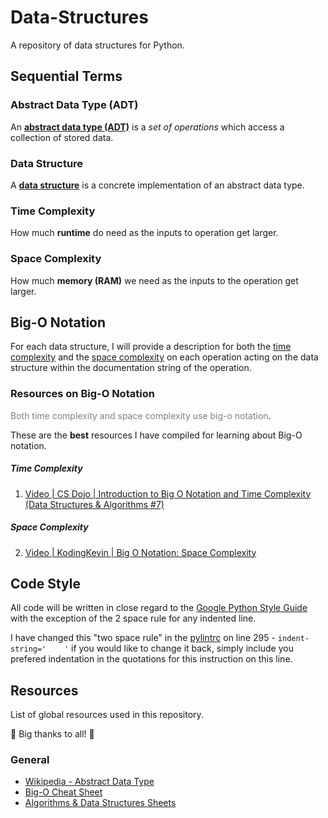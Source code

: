 # Data-Structures

A repository of data structures for Python. 

## Sequential Terms

### Abstract Data Type (ADT)

An [**abstract data type (ADT)**][2] is a *set of operations* which access a collection of stored data.

### Data Structure

A [**data structure**][4] is a concrete implementation of an abstract data type.

### Time Complexity

How much **runtime** do need as the inputs to operation get larger.

### Space Complexity

How much **memory (RAM)** we need as the inputs to the operation get larger.

## Big-O Notation

For each data structure, I will provide a description for both the [time complexity][7] and the [space complexity][8] on each operation acting on the data structure within the documentation string of the operation.

### Resources on Big-O Notation

<span style="color:gray">Both time complexity and space complexity use big-o notation</span>.

These are the **best** resources I have compiled for learning about Big-O notation.

##### Time Complexity

1. [Video | CS Dojo | Introduction to Big O Notation and Time Complexity (Data Structures & Algorithms #7)][6]

##### Space Complexity

2. [Video | KodingKevin | Big O Notation: Space Complexity][9]

## Code Style

All code will be written in close regard to the [Google Python Style Guide][5] with the exception of the 2 space rule for any indented line.

I have changed this "two space rule" in the [pylintrc](.pylintrc) on line 295 - `indent-string='    '` if you would like to change it back, simply include you prefered indentation in the quotations for this instruction on this line.

## Resources

List of global resources used in this repository.

🎉 Big thanks to all! 🎉

### General

- [Wikipedia - Abstract Data Type][1]
- [Big-O Cheat Sheet][2]
- [Algorithms & Data Structures Sheets][3]

[1]: https://www.bigocheatsheet.com/
[2]: https://en.wikipedia.org/wiki/Abstract_data_type
[3]: https://cooervo.github.io/Algorithms-DataStructures-BigONotation/index.html
[4]: https://en.wikipedia.org/wiki/Data_structure
[5]: https://google.github.io/styleguide/pyguide.html
[6]: https://youtu.be/D6xkbGLQesk
[7]: https://en.wikipedia.org/wiki/Time_complexity
[8]: https://en.wikipedia.org/wiki/Space_complexity
[9]: https://www.youtube.com/watch?v=_F29n4Z69rE